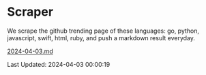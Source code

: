 # Scraper

We scrape the github trending page of these languages: go, python, javascript, swift, html, ruby, and push a markdown result everyday.

[2024-04-03.md](https://github.com/henson/Scraper/blob/master/2024-04-03.md)

Last Updated: 2024-04-03 00:00:19